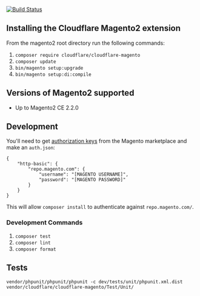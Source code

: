 [![Build Status](https://travis-ci.org/cloudflare/Cloudflare-Magento.svg?branch=master)](https://travis-ci.org/cloudflare/Cloudflare-Magento)

## Installing the Cloudflare Magento2 extension
From the magento2 root directory run the following commands:

1. `composer require cloudflare/cloudflare-magento`
2. `composer update`
3. `bin/magento setup:upgrade`
4. `bin/magento setup:di:compile`

## Versions of Magento2 supported
* Up to Magento2 CE 2.2.0

## Development
You'll need to get [authorization keys](http://devdocs.magento.com/guides/v2.0/install-gde/prereq/connect-auth.html) from the Magento marketplace and make an `auth.json`:
```
{
    "http-basic": {
        "repo.magento.com": {
            "username": "[MAGENTO USERNAME]",
            "password": "[MAGENTO PASSWORD]"
        }
    }
}
```
This will allow `composer install` to authenticate against `repo.magento.com/`.

### Development Commands
1. `composer test`
2. `composer lint`
3. `composer format`

## Tests
`vendor/phpunit/phpunit/phpunit -c dev/tests/unit/phpunit.xml.dist vendor/cloudflare/cloudflare-magento/Test/Unit/`
